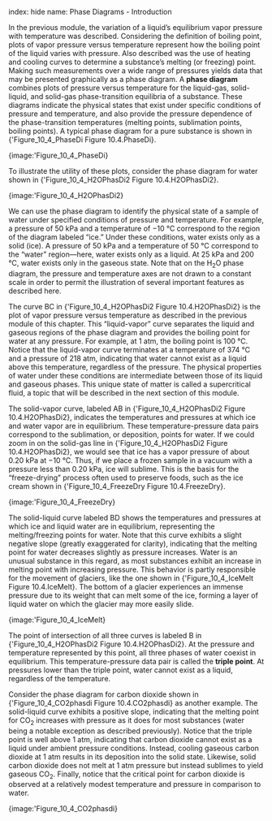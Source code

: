 index: hide
name: Phase Diagrams - Introduction

In the previous module, the variation of a liquid’s equilibrium vapor pressure with temperature was described. Considering the definition of boiling point, plots of vapor pressure versus temperature represent how the boiling point of the liquid varies with pressure. Also described was the use of heating and cooling curves to determine a substance’s melting (or freezing) point. Making such measurements over a wide range of pressures yields data that may be presented graphically as a phase diagram. A  **phase diagram** combines plots of pressure versus temperature for the liquid-gas, solid-liquid, and solid-gas phase-transition equilibria of a substance. These diagrams indicate the physical states that exist under specific conditions of pressure and temperature, and also provide the pressure dependence of the phase-transition temperatures (melting points, sublimation points, boiling points). A typical phase diagram for a pure substance is shown in {'Figure_10_4_PhaseDi Figure 10.4.PhaseDi}.


{image:'Figure_10_4_PhaseDi}
        

To illustrate the utility of these plots, consider the phase diagram for water shown in {'Figure_10_4_H2OPhasDi2 Figure 10.4.H2OPhasDi2}.


{image:'Figure_10_4_H2OPhasDi2}
        

We can use the phase diagram to identify the physical state of a sample of water under specified conditions of pressure and temperature. For example, a pressure of 50 kPa and a temperature of −10 °C correspond to the region of the diagram labeled “ice.” Under these conditions, water exists only as a solid (ice). A pressure of 50 kPa and a temperature of 50 °C correspond to the “water” region—here, water exists only as a liquid. At 25 kPa and 200 °C, water exists only in the gaseous state. Note that on the H<sub>2</sub>O phase diagram, the pressure and temperature axes are not drawn to a constant scale in order to permit the illustration of several important features as described here.

The curve BC in {'Figure_10_4_H2OPhasDi2 Figure 10.4.H2OPhasDi2} is the plot of vapor pressure versus temperature as described in the previous module of this chapter. This “liquid-vapor” curve separates the liquid and gaseous regions of the phase diagram and provides the boiling point for water at any pressure. For example, at 1 atm, the boiling point is 100 °C. Notice that the liquid-vapor curve terminates at a temperature of 374 °C and a pressure of 218 atm, indicating that water cannot exist as a liquid above this temperature, regardless of the pressure. The physical properties of water under these conditions are intermediate between those of its liquid and gaseous phases. This unique state of matter is called a supercritical fluid, a topic that will be described in the next section of this module.

The solid-vapor curve, labeled AB in {'Figure_10_4_H2OPhasDi2 Figure 10.4.H2OPhasDi2}, indicates the temperatures and pressures at which ice and water vapor are in equilibrium. These temperature-pressure data pairs correspond to the sublimation, or deposition, points for water. If we could zoom in on the solid-gas line in {'Figure_10_4_H2OPhasDi2 Figure 10.4.H2OPhasDi2}, we would see that ice has a vapor pressure of about 0.20 kPa at −10 °C. Thus, if we place a frozen sample in a vacuum with a pressure less than 0.20 kPa, ice will sublime. This is the basis for the “freeze-drying” process often used to preserve foods, such as the ice cream shown in {'Figure_10_4_FreezeDry Figure 10.4.FreezeDry}.


{image:'Figure_10_4_FreezeDry}
        

The solid-liquid curve labeled BD shows the temperatures and pressures at which ice and liquid water are in equilibrium, representing the melting/freezing points for water. Note that this curve exhibits a slight negative slope (greatly exaggerated for clarity), indicating that the melting point for water decreases slightly as pressure increases. Water is an unusual substance in this regard, as most substances exhibit an increase in melting point with increasing pressure. This behavior is partly responsible for the movement of glaciers, like the one shown in {'Figure_10_4_IceMelt Figure 10.4.IceMelt}. The bottom of a glacier experiences an immense pressure due to its weight that can melt some of the ice, forming a layer of liquid water on which the glacier may more easily slide.


{image:'Figure_10_4_IceMelt}
        

The point of intersection of all three curves is labeled B in {'Figure_10_4_H2OPhasDi2 Figure 10.4.H2OPhasDi2}. At the pressure and temperature represented by this point, all three phases of water coexist in equilibrium. This temperature-pressure data pair is called the  **triple point**. At pressures lower than the triple point, water cannot exist as a liquid, regardless of the temperature.

Consider the phase diagram for carbon dioxide shown in {'Figure_10_4_CO2phasdi Figure 10.4.CO2phasdi} as another example. The solid-liquid curve exhibits a positive slope, indicating that the melting point for CO<sub>2</sub> increases with pressure as it does for most substances (water being a notable exception as described previously). Notice that the triple point is well above 1 atm, indicating that carbon dioxide cannot exist as a liquid under ambient pressure conditions. Instead, cooling gaseous carbon dioxide at 1 atm results in its deposition into the solid state. Likewise, solid carbon dioxide does not melt at 1 atm pressure but instead sublimes to yield gaseous CO<sub>2</sub>. Finally, notice that the critical point for carbon dioxide is observed at a relatively modest temperature and pressure in comparison to water.


{image:'Figure_10_4_CO2phasdi}
        
